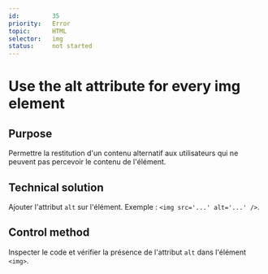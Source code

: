 ```yaml
---
id:         35
priority:   Error
topic:      HTML
selector:   img
status:     not started
---
```


# Use the alt attribute for every img element

## Purpose

Permettre la restitution d'un contenu alternatif aux utilisateurs qui ne peuvent pas percevoir le contenu de l'élément.

## Technical solution

Ajouter l'attribut `alt` sur l'élément. Exemple : `<img src='...' alt='...' />`.

## Control method

Inspecter le code et vérifier la présence de l'attribut `alt` dans l'élément `<img>`.
